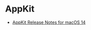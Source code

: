 # AppKit

- [AppKit Release Notes for macOS 14](https://developer.apple.com/documentation/macos-release-notes/appkit-release-notes-for-macos-14)
